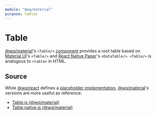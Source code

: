 ```yaml
---
module: "@wq/material"
purpose: tables
---
```


# Table

[@wq/material]'s `<Table/>` [component] provides a root table based on [Material UI][material-ui]'s `<Table/>` and [React Native Paper][react-native-paper]'s `<DataTable/>`.  `<Table/>` is analogous to `<table>` in HTML.

## Source

While [@wq/react] defines a [placeholder implementation][react-src], [@wq/material]'s versions are more useful as reference:

 * [Table.js (@wq/material)][material-src]
 * [Table.native.js (@wq/material)][material-native-src]

[component]: ./index.md
[@wq/react]: ../@wq/react.md
[@wq/material]: ../@wq/material.md
[material-ui]: https://material-ui.com/
[react-native-paper]: https://callstack.github.io/react-native-paper/

[react-src]: https://github.com/wq/wq.app/blob/main/packages/react/src/components/Table.js
[material-src]: https://github.com/wq/wq.app/blob/main/packages/material/src/components/Table.js
[material-native-src]: https://github.com/wq/wq.app/blob/main/packages/material/src/components/Table.native.js

